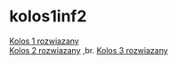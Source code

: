 # kolos1inf2
<a href='https://github.com/WelfareUnit/kolos1inf2/blob/main/main1.cpp'>Kolos 1 rozwiazany</a> <br>
<a href='https://github.com/WelfareUnit/kolos1inf2/blob/main/main2.cpp'>Kolos 2 rozwiazany</a> ,br.
<a href='https://github.com/WelfareUnit/kolos1inf2/blob/main/main3.cpp'>Kolos 3 rozwiazany</a>
